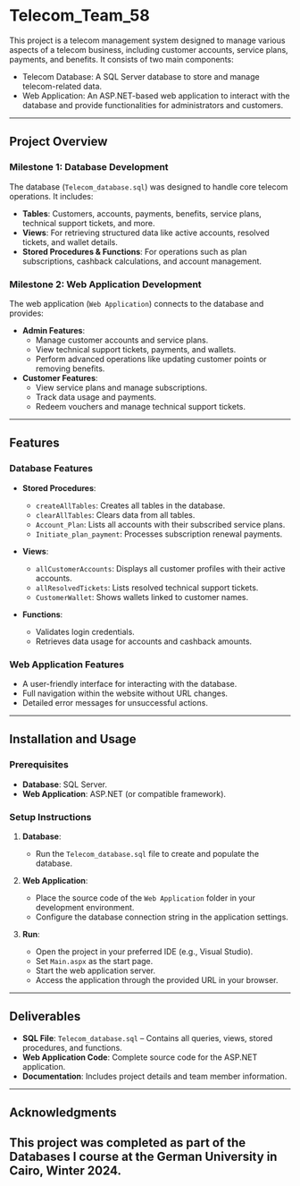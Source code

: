# Telecom_Team_58
This project is a telecom management system designed to manage various aspects of a telecom business, including customer accounts, service plans, payments, and benefits. It consists of two main components:

- Telecom Database: A SQL Server database to store and manage telecom-related data.
- Web Application: An ASP.NET-based web application to interact with the database and provide functionalities for administrators and customers.

---

## Project Overview

### Milestone 1: Database Development
The database (`Telecom_database.sql`) was designed to handle core telecom operations. It includes:
- **Tables**: Customers, accounts, payments, benefits, service plans, technical support tickets, and more.
- **Views**: For retrieving structured data like active accounts, resolved tickets, and wallet details.
- **Stored Procedures & Functions**: For operations such as plan subscriptions, cashback calculations, and account management.

### Milestone 2: Web Application Development
The web application (`Web Application`) connects to the database and provides:
- **Admin Features**:
  - Manage customer accounts and service plans.
  - View technical support tickets, payments, and wallets.
  - Perform advanced operations like updating customer points or removing benefits.
- **Customer Features**:
  - View service plans and manage subscriptions.
  - Track data usage and payments.
  - Redeem vouchers and manage technical support tickets.

---

## Features

### Database Features
- **Stored Procedures**:
  - `createAllTables`: Creates all tables in the database.
  - `clearAllTables`: Clears data from all tables.
  - `Account_Plan`: Lists all accounts with their subscribed service plans.
  - `Initiate_plan_payment`: Processes subscription renewal payments.

- **Views**:
  - `allCustomerAccounts`: Displays all customer profiles with their active accounts.
  - `allResolvedTickets`: Lists resolved technical support tickets.
  - `CustomerWallet`: Shows wallets linked to customer names.

- **Functions**:
  - Validates login credentials.
  - Retrieves data usage for accounts and cashback amounts.

### Web Application Features
- A user-friendly interface for interacting with the database.
- Full navigation within the website without URL changes.
- Detailed error messages for unsuccessful actions.

---

## Installation and Usage

### Prerequisites
- **Database**: SQL Server.
- **Web Application**: ASP.NET (or compatible framework).

### Setup Instructions
1. **Database**:
   - Run the `Telecom_database.sql` file to create and populate the database.
2. **Web Application**:
   - Place the source code of the `Web Application` folder in your development environment.
   - Configure the database connection string in the application settings.

3. **Run**:
   - Open the project in your preferred IDE (e.g., Visual Studio).
   - Set `Main.aspx` as the start page.
   - Start the web application server.
   - Access the application through the provided URL in your browser.

---

## Deliverables

- **SQL File**: `Telecom_database.sql` – Contains all queries, views, stored procedures, and functions.
- **Web Application Code**: Complete source code for the ASP.NET application.
- **Documentation**: Includes project details and team member information.

---

## Acknowledgments

This project was completed as part of the **Databases I course** at the **German University in Cairo, Winter 2024**.
---
